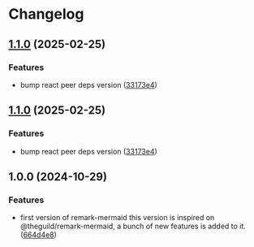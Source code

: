 # Changelog

## [1.1.0](https://github.com/omurilo/remark-mermaid/compare/v1.0.0...v1.1.0) (2025-02-25)


### Features

* bump react peer deps version ([33173e4](https://github.com/omurilo/remark-mermaid/commit/33173e4673d249b28a6422cd7e63a2da44201611))

## [1.1.0](https://github.com/omurilo/remark-mermaid/compare/v1.0.0...v1.1.0) (2025-02-25)


### Features

* bump react peer deps version ([33173e4](https://github.com/omurilo/remark-mermaid/commit/33173e4673d249b28a6422cd7e63a2da44201611))

## 1.0.0 (2024-10-29)


### Features

* first version of remark-mermaid this version is inspired on @theguild/remark-mermaid, a bunch of new features is added to it. ([664d4e8](https://github.com/omurilo/remark-mermaid/commit/664d4e802e7eafc1c5493f67b7d29d50d89b6213))
